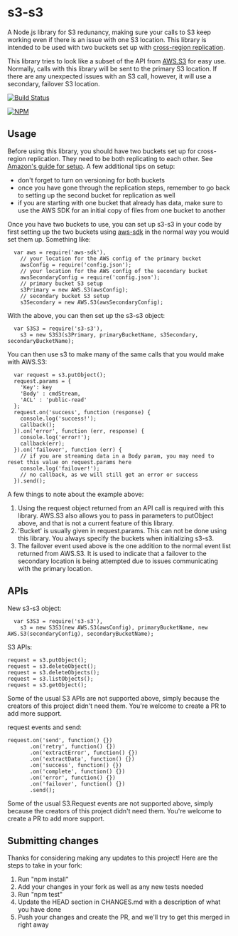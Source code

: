 # s3-s3

A Node.js library for S3 redunancy, making sure your calls to S3 keep working even if there is an issue with one S3 location.  This library is intended to be used with two buckets set up with [cross-region replication](http://docs.aws.amazon.com/AmazonS3/latest/dev/crr.html).

This library tries to look like a subset of the API from [AWS.S3](http://docs.aws.amazon.com/AWSJavaScriptSDK/latest/AWS/S3.html) for easy use.  Normally, calls with this library will be sent to the primary S3 location.  If there are any unexpected issues with an S3 call, however, it will use a secondary, failover S3 location.

[![Build Status](https://secure.travis-ci.org/brightcove/s3-s3.png?branch=master)](http://travis-ci.org/brightcove/s3-s3)

[![NPM](https://nodei.co/npm/s3-s3.png)](https://nodei.co/npm/s3-s3/)

## Usage

Before using this library, you should have two buckets set up for cross-region replication.  They need to be both replicating to each other.  See [Amazon's guide for setup](http://docs.aws.amazon.com/AmazonS3/latest/dev/crr-how-setup.html).  A few additional tips on setup:
- don't forget to turn on versioning for both buckets
- once you have gone through the replication steps, remember to go back to setting up the second bucket for replication as well
- if you are starting with one bucket that already has data, make sure to use the AWS SDK for an initial copy of files from one bucket to another

Once you have two buckets to use, you can set up s3-s3 in your code by first setting up the two buckets using [aws-sdk](https://aws.amazon.com/sdk-for-node-js/) in the normal way you would set them up.  Something like:

```
  var aws = require('aws-sdk'),
    // your location for the AWS config of the primary bucket
    awsConfig = require('config.json');
    // your location for the AWS config of the secondary bucket
    awsSecondaryConfig = require('config.json');
    // primary bucket S3 setup
    s3Primary = new AWS.S3(awsConfig);
    // secondary bucket S3 setup
    s3Secondary = new AWS.S3(awsSecondaryConfig);
```

With the above, you can then set up the s3-s3 object:
```
  var S3S3 = require('s3-s3'),
    s3 = new S3S3(s3Primary, primaryBucketName, s3Secondary, secondaryBucketName);
```

You can then use s3 to make many of the same calls that you would make with AWS.S3:

```
  var request = s3.putObject();
  request.params = {
    'Key': key
    'Body' : cmdStream,
    'ACL' : 'public-read'
  };
  request.on('success', function (response) {
    console.log('success!');
    callback();
  }).on('error', function (err, response) {
    console.log('error!');
    callback(err);
  }).on('failover', function (err) {
    // if you are streaming data in a Body param, you may need to reset this value on request.params here
    console.log('failover!');
    // no callback, as we will still get an error or success
  }).send();
```

A few things to note about the example above:

1. Using the request object returned from an API call is required with this library.  AWS.S3 also allows you to pass in parameters to putObject above, and that is not a current feature of this library.
2. 'Bucket' is usually given in request.params.  This can not be done using this library.  You always specify the buckets when initializing s3-s3.
3. The failover event used above is the one addition to the normal event list returned from AWS.S3.  It is used to indicate that a failover to the secondary location is being attempted due to issues communicating with the primary location.

## APIs

New s3-s3 object:

```
  var S3S3 = require('s3-s3'),
    s3 = new S3S3(new AWS.S3(awsConfig), primaryBucketName, new AWS.S3(secondaryConfig), secondaryBucketName);
```

S3 APIs:

```
request = s3.putObject();
request = s3.deleteObject();
request = s3.deleteObjects();
request = s3.listObjects();
request = s3.getObject();
```

Some of the usual S3 APIs are not supported above, simply because the creators of this project didn't need them.  You're welcome to create a PR to add more support.

request events and send:
```
request.on('send', function() {})
       .on('retry', function() {})
       .on('extractError', function() {})
       .on('extractData', function() {})
       .on('success', function() {})
       .on('complete', function() {})
       .on('error', function() {})
       .on('failover', function() {})
       .send();
```

Some of the usual S3.Request events are not supported above, simply because the creators of this project didn't need them.  You're welcome to create a PR to add more support.

## Submitting changes

Thanks for considering making any updates to this project!  Here are the steps to take in your fork:

1. Run "npm install"
2. Add your changes in your fork as well as any new tests needed
3. Run "npm test"
4. Update the HEAD section in CHANGES.md with a description of what you have done
5. Push your changes and create the PR, and we'll try to get this merged in right away
